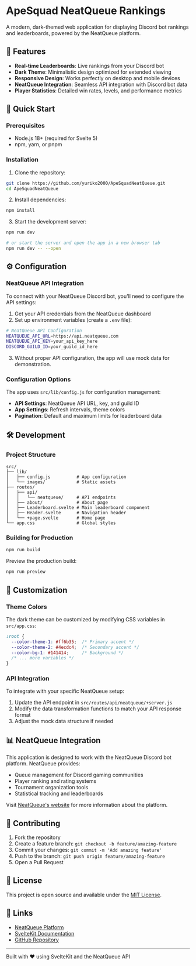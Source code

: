 # ApeSquad NeatQueue Rankings

A modern, dark-themed web application for displaying Discord bot rankings and leaderboards, powered by the NeatQueue platform.

## 🦍 Features

- **Real-time Leaderboards**: Live rankings from your Discord bot
- **Dark Theme**: Minimalistic design optimized for extended viewing
- **Responsive Design**: Works perfectly on desktop and mobile devices
- **NeatQueue Integration**: Seamless API integration with Discord bot data
- **Player Statistics**: Detailed win rates, levels, and performance metrics

## 🚀 Quick Start

### Prerequisites

- Node.js 18+ (required for Svelte 5)
- npm, yarn, or pnpm

### Installation

1. Clone the repository:
```sh
git clone https://github.com/yuriko2000/ApeSquadNeatQueue.git
cd ApeSquadNeatQueue
```

2. Install dependencies:
```sh
npm install
```

3. Start the development server:
```sh
npm run dev

# or start the server and open the app in a new browser tab
npm run dev -- --open
```

## ⚙️ Configuration

### NeatQueue API Integration

To connect with your NeatQueue Discord bot, you'll need to configure the API settings:

1. Get your API credentials from the NeatQueue dashboard
2. Set up environment variables (create a `.env` file):

```sh
# NeatQueue API Configuration
NEATQUEUE_API_URL=https://api.neatqueue.com
NEATQUEUE_API_KEY=your_api_key_here
DISCORD_GUILD_ID=your_guild_id_here
```

3. Without proper API configuration, the app will use mock data for demonstration.

### Configuration Options

The app uses `src/lib/config.js` for configuration management:

- **API Settings**: NeatQueue API URL, key, and guild ID
- **App Settings**: Refresh intervals, theme colors
- **Pagination**: Default and maximum limits for leaderboard data

## 🛠️ Development

### Project Structure

```
src/
├── lib/
│   ├── config.js          # App configuration
│   └── images/            # Static assets
├── routes/
│   ├── api/
│   │   └── neatqueue/     # API endpoints
│   ├── about/             # About page
│   ├── Leaderboard.svelte # Main leaderboard component
│   ├── Header.svelte      # Navigation header
│   └── +page.svelte       # Home page
└── app.css                # Global styles
```

### Building for Production

```sh
npm run build
```

Preview the production build:
```sh
npm run preview
```

## 🎨 Customization

### Theme Colors

The dark theme can be customized by modifying CSS variables in `src/app.css`:

```css
:root {
  --color-theme-1: #ff6b35;  /* Primary accent */
  --color-theme-2: #4ecdc4;  /* Secondary accent */
  --color-bg-1: #141414;     /* Background */
  /* ... more variables */
}
```

### API Integration

To integrate with your specific NeatQueue setup:

1. Update the API endpoint in `src/routes/api/neatqueue/+server.js`
2. Modify the data transformation functions to match your API response format
3. Adjust the mock data structure if needed

## 📊 NeatQueue Integration

This application is designed to work with the NeatQueue Discord bot platform. NeatQueue provides:

- Queue management for Discord gaming communities
- Player ranking and rating systems
- Tournament organization tools
- Statistical tracking and leaderboards

Visit [NeatQueue's website](https://neatqueue.com) for more information about the platform.

## 🤝 Contributing

1. Fork the repository
2. Create a feature branch: `git checkout -b feature/amazing-feature`
3. Commit your changes: `git commit -m 'Add amazing feature'`
4. Push to the branch: `git push origin feature/amazing-feature`
5. Open a Pull Request

## 📄 License

This project is open source and available under the [MIT License](LICENSE).

## 🔗 Links

- [NeatQueue Platform](https://neatqueue.com)
- [SvelteKit Documentation](https://svelte.dev/docs/kit)
- [GitHub Repository](https://github.com/yuriko2000/ApeSquadNeatQueue)

---

Built with ❤️ using SvelteKit and the NeatQueue API
